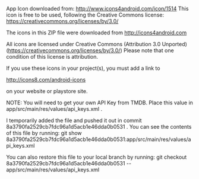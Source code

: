 App Icon downloaded from: http://www.icons4android.com/icon/1514
  This icon is free to be used, following the Creative Commons license: https://creativecommons.org/licenses/by/3.0/
  
  The icons in this ZIP file were downloaded from http://icons4android.com 
  
  All icons are licensed under Creative Commons (Attribution 3.0 Unported) (https://creativecommons.org/licenses/by/3.0/)
  Please note that one condition of this license is attribution. 
  
  If you use these icons in your project(s), you must add a link to 
  
  http://icons8.com/android-icons 
  
  on your website or playstore site. 

NOTE: You will need to get your own API Key from TMDB. Place this value in app/src/main/res/values/api_keys.xml .

I temporarily added the file and pushed it out in commit 8a3790fa2529cb7fdc96a1d5acb1e46dda0b0531 . You can see the contents of this file by running:
  git show 8a3790fa2529cb7fdc96a1d5acb1e46dda0b0531:app/src/main/res/values/api_keys.xml

You can also restore this file to your local branch by running:
  git checkout 8a3790fa2529cb7fdc96a1d5acb1e46dda0b0531 -- app/src/main/res/values/api_keys.xml